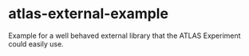# atlas-external-example
Example for a well behaved external library that the ATLAS Experiment could easily use.
